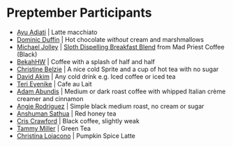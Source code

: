 <!-- Add yourself to this file with your name, link to your GitHub profile, and your favorite coffee (or any other drink that you like!) -->

<!-- Please don't type or change anything above here. Work on your changes below. -->

# Preptember Participants

- [Ayu Adiati](https://github.com/adiati98) | Latte macchiato
- [Dominic Duffin](https://github.com/dominicduffin1) | Hot chocolate _without_ cream and marshmallows
- [Michael Jolley](http://github.com/michaeljolley) | [Sloth Dispelling Breakfast Blend](https://madpriestcoffee.com/collections/coffee/products/sloth-dispelling-breakfast-blend) from Mad Priest Coffee (Black)
- [BekahHW](https://github.com/bekahhw) | Coffee with a splash of half and half
- [Christine Belzie](https://github.com/CBID2) | A nice cold Sprite and a cup of hot tea with no sugar
- [David Akim](https://github.com/david-001) | Any cold drink e.g. Iced coffee or iced tea
- [Teri Eyenike](https://github.com/terieyenike) | Cafe au Lait
- [Adam Abundis](https://github.com/abuna1985) | Medium or dark roast coffee with whipped Italian crème creamer and cinnamon
- [Angie Rodriguez](https://github.com/ARodriguezHacks) | Simple black medium roast, no cream or sugar
- [Anshuman Sathua](https://github.com/anshu-21) | Red honey tea
- [Cris Crawford](https://github.com/cmcrawford2) | Black coffee, slightly weak
- [Tammy Miller](https://github.com/tgmiller5) | Green Tea
- [Christina Loiacono](https://github.com/christina-ml) | Pumpkin Spice Latte